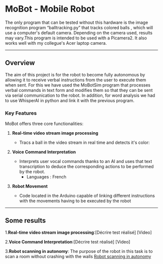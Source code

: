 # MoBot - Mobile Robot

The only program that can be tested without this hardware is the image recognition program “balltracking.py” that tracks colored balls , which will use a computer's default camera. Depending on the camera used, results may vary.This program is intended to be used with a Picamera2. It also works well with my collegue's Acer laptop camera.

---

## Overview
The aim of this project is for the robot to become fully autonomous by allowing it to receive verbal instructions from the user to execute them when sent. For this we have used the MoBotSim program that processes verbal commands in text form and modifies them so that they can be sent via serial communication to the robot. In addition, for word analysis we had to use WhisperAI in python and link it with the previous program.

### Key Features

MoBot offers three core functionalities:

1. **Real-time video stream image processing**
   - Tracs a ball in the video stream in real time and detects it's color:

2. **Voice Command Interpretation**
   - Interprets user vocal commands thanks to an AI and uses that text transcription to deduce the corresponding actions to be performed by the robot.
      -  Languages : French

3. **Robot Movement**
   - Code located in the Arduino capable of linking different instructions with the movements having to be executed by the robot

---

## Some results
1.**Real-time video stream image processing**:[Décrire test réalisé]
[Video]

2.**Voice Command Interpretation**:[Décrire test réalisé]
[Video]

3.**Robot scanning in autonomy**:
The purpose of the robot in this task is to scan a room without crashing with the walls
[Robot scanning in autonomy](https://github.com/user-attachments/assets/4f919ec4-3920-405f-a559-740e681eeb6c)


